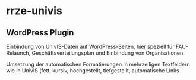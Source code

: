 rrze-univis
============

WordPress Plugin
----------------

Einbindung von UnivIS-Daten auf WordPress-Seiten, hier speziell für FAU-Relaunch, Geschäftsverteilungsplan und Einbindung von Organisationen.

Umsetzung der automatischen Formatierungen in mehrzeiligen Textfeldern wie in UnivIS (fett, kursiv, hochgestellt, tiefgestellt, automatische Links
